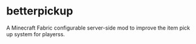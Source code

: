 # betterpickup
A Minecraft Fabric configurable server-side mod to improve the item pick up system for playerss.
